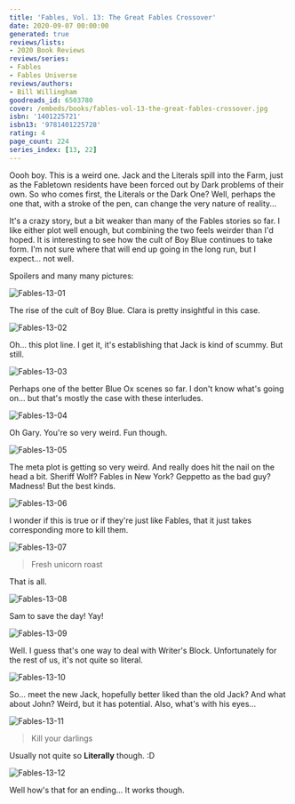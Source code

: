 ```yaml
---
title: 'Fables, Vol. 13: The Great Fables Crossover'
date: 2020-09-07 00:00:00
generated: true
reviews/lists:
- 2020 Book Reviews
reviews/series:
- Fables
- Fables Universe
reviews/authors:
- Bill Willingham
goodreads_id: 6503780
cover: /embeds/books/fables-vol-13-the-great-fables-crossover.jpg
isbn: '1401225721'
isbn13: '9781401225728'
rating: 4
page_count: 224
series_index: [13, 22]
---
```

Oooh boy. This is a weird one. Jack and the Literals spill into the Farm, just as the Fabletown residents have been forced out by Dark problems of their own. So who comes first, the Literals or the Dark One? Well, perhaps the one that, with a stroke of the pen, can change the very nature of reality...  

It's a crazy story, but a bit weaker than many of the Fables stories so far. I like either plot well enough, but combining the two feels weirder than I'd hoped. It is interesting to see how the cult of Boy Blue continues to take form. I'm not sure where that will end up going in the long run, but I expect... not well.  

<!--more-->

Spoilers and many many pictures:  

![Fables-13-01](/embeds/books/attachments/fables-13-01.jpg)  

The rise of the cult of Boy Blue. Clara is pretty insightful in this case.  

![Fables-13-02](/embeds/books/attachments/fables-13-02.jpg)  

Oh... this plot line. I get it, it's establishing that Jack is kind of scummy. But still.  

![Fables-13-03](/embeds/books/attachments/fables-13-03.jpg)  

Perhaps one of the better Blue Ox scenes so far. I don't know what's going on... but that's mostly the case with these interludes.  

![Fables-13-04](/embeds/books/attachments/fables-13-04.jpg)  

Oh Gary. You're so very weird. Fun though.  

![Fables-13-05](/embeds/books/attachments/fables-13-05.jpg)  

The meta plot is getting so very weird. And really does hit the nail on the head a bit. Sheriff Wolf? Fables in New York? Geppetto as the bad guy? Madness! But the best kinds.  

![Fables-13-06](/embeds/books/attachments/fables-13-06.jpg)  

I wonder if this is true or if they're just like Fables, that it just takes corresponding more to kill them.  

![Fables-13-07](/embeds/books/attachments/fables-13-07.jpg)  

> Fresh unicorn roast

That is all.  

![Fables-13-08](/embeds/books/attachments/fables-13-08.jpg)  

Sam to save the day! Yay!  

![Fables-13-09](/embeds/books/attachments/fables-13-09.jpg)  

Well. I guess that's one way to deal with Writer's Block. Unfortunately for the rest of us, it's not quite so literal.  

![Fables-13-10](/embeds/books/attachments/fables-13-10.jpg)  

So... meet the new Jack, hopefully better liked than the old Jack? And what about John? Weird, but it has potential. Also, what's with his eyes...  

![Fables-13-11](/embeds/books/attachments/fables-13-11.jpg)  

> Kill your darlings

Usually not quite so **Literally** though. :D  

![Fables-13-12](/embeds/books/attachments/fables-13-12.jpg)  

Well how's that for an ending... It works though.